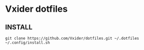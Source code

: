 # Vxider dotfiles

## INSTALL

```
git clone https://github.com/Vxider/dotfiles.git ~/.dotfiles
~/.config/install.sh
```
